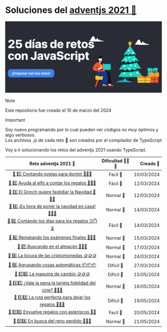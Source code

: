 # Soluciones del [adventjs 2021 🔗](https://2021.adventjs.dev/)

[![adventsjs hero](images/adventjsHero.webp)](https://2021.adventjs.dev/)

> [!NOTE]  
> Este repositorio fue creado el 10 de marzo del 2024

> [!IMPORTANT]  
> Soy nuevo programando por lo cual pueden ver códigos no muy óptimos y algo verbosos.  
> Los archivos .js de cada reto 🎯 son creados por el compilador de TypeScript

Voy a ir solucionando los retos del adventjs 2021 usando TypeScript.

|                             Reto adventjs 2021 🎯                             | Dificultad 🥉🥈🥇 |  Creado 📆 |
| :---------------------------------------------------------------------------: | :---------------: | ---------: |
|           [🎯 1️⃣ Contando ovejas para dormir 🐑🐑🐑](./1/README.md)           |     Fácil 🥉      | 10/03/2024 |
|       [🎯 2️⃣ Ayuda al elfo a contar los regalos 🎁🎁🎁](./2/README.md)        |     Fácil 🥉      | 12/03/2024 |
|     [ 🎯 3️⃣ El Grinch quiere fastidiar la Navidad 👹👹👹](./3/README.md)      |     Normal 🥈     | 12/03/2024 |
|     [ 🎯 4️⃣ ️¡Es hora de poner la navidad en casa! 🎄🎄🎄](./4/README.md)     |     Normal 🥈     | 14/03/2024 |
|       [🎯 5️⃣ Contando los días para los regalos ⏰⏱️⏳](./5/README.md)        |     Fácil 🥉      | 14/03/2024 |
|         [🎯 6️⃣ Rematando los exámenes finales 🧮🧮🧮](./6/README.md)          |     Normal 🥈     | 15/03/2024 |
|             [🎯 7️⃣ Buscando en el almacén 🏪🏪🏪](./7/README.md)              |     Normal 🥈     | 17/03/2024 |
|         [🎯 8️⃣ La locura de las criptomonedas 🪙🪙🪙 ](./8/README.md)         |     Normal 🥈     | 24/03/2024 |
|           [🎯 9️⃣ Agrupando cosas automáticas 📦📦📦](./9/README.md)           |    Dificil 🥇     | 27/03/2024 |
|             [🎯 1️⃣0️⃣ La maquina de cambio 🪙🪙🪙](./10/README.md)             |    Dificil 🥇     | 15/05/2024 |
| [🎯 1️⃣1️⃣ ¿Vale la pena la tarjeta fidelidad del cine? 🎫🎫🎫](./11/README.md) |     Normal 🥈     | 16/05/2024 |
|   [ 🎯 1️⃣2️⃣ La ruta perfecta para dejar los regalos 🚆🚆🚆](./12/README.md)   |    Dificil 🥇     | 19/05/2024 |
|        [🎯 1️⃣3️⃣ Envuelve regalos con asteriscos 🎁🎁](./13/README.md)         |     Facil 🥉      | 20/05/2024 |
|            [🎯 1️⃣4️⃣ En busca del reno perdido 🫎🫎🫎](./14/README.md)            |     Normal 🥈     | 21/05/2024 |
